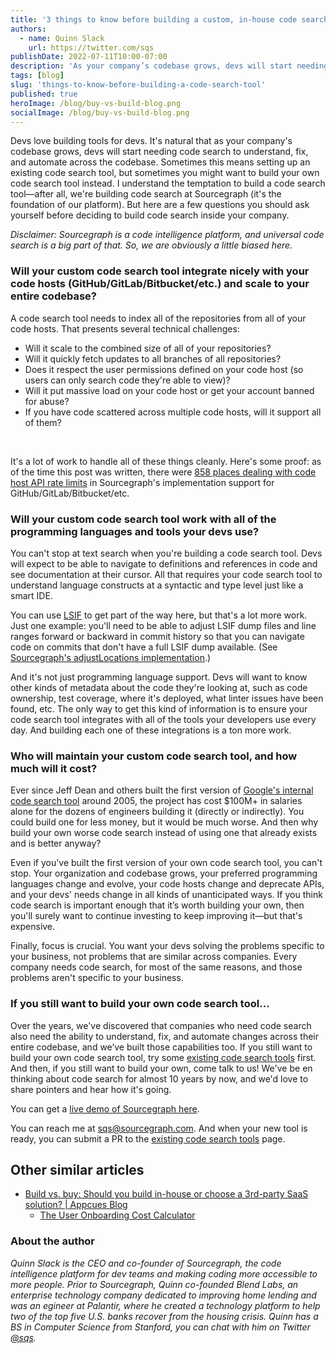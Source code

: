```yaml
---
title: '3 things to know before building a custom, in-house code search tool'
authors:
  - name: Quinn Slack
    url: https://twitter.com/sqs
publishDate: 2022-07-11T10:00-07:00
description: 'As your company’s codebase grows, devs will start needing code search to understand, fix, and automate across the codebase. Here are a few questions you should ask yourself before deciding to build code search inside your company.'
tags: [blog]
slug: 'things-to-know-before-building-a-code-search-tool'
published: true
heroImage: /blog/buy-vs-build-blog.png
socialImage: /blog/buy-vs-build-blog.png
---
```


Devs love building tools for devs. It's natural that as your company's codebase grows, devs will start needing code search to understand, fix, and automate across the codebase. Sometimes this means setting up an existing code search tool, but sometimes you might want to build your own code search tool instead. I understand the temptation to build a code search tool—after all, we're building code search at Sourcegraph (it's the foundation of our platform). But here are a few questions you should ask yourself before deciding to build code search inside your company.

<i>Disclaimer: Sourcegraph is a code intelligence platform, and universal code search is a big part of that. So, we are obviously a little biased here.</i>

### Will your custom code search tool integrate nicely with your code hosts (GitHub/GitLab/Bitbucket/etc.) and scale to your entire codebase?

A code search tool needs to index all of the repositories from all of your code hosts. That presents several technical challenges:

<ul>
  <li>Will it scale to the combined size of all of your repositories?</li>
  <li>Will it quickly fetch updates to all branches of all repositories?</li>
  <li>Does it respect the user permissions defined on your code host (so users can only search code they're able to view)?</li>
  <li>Will it put massive load on your code host or get your account banned for abuse?</li>
  <li>If you have code scattered across multiple code hosts, will it support all of them?</li>
</ul>

<br/>

It's a lot of work to handle all of these things cleanly. Here's some proof: as of the time this post was written, there were [858 places dealing with code host API rate limits](https://sourcegraph.com/search?q=context:global+repo:github.com/sourcegraph/sourcegraph%24+rate+limit+f:extsvc&patternType=regexp) in Sourcegraph's implementation support for GitHub/GitLab/Bitbucket/etc.

### Will your custom code search tool work with all of the programming languages and tools your devs use?

You can't stop at text search when you're building a code search tool. Devs will expect to be able to navigate to definitions and references in code and see documentation at their cursor. All that requires your code search tool to understand language constructs at a syntactic and type level just like a smart IDE.

You can use [LSIF](https://lsif.dev/) to get part of the way here, but that's a lot more work. Just one example: you'll need to be able to adjust LSIF dump files and line ranges forward or backward in commit history so that you can navigate code on commits that don't have a full LSIF dump available. (See [Sourcegraph's adjustLocations implementation](https://sourcegraph.com/github.com/sourcegraph/sourcegraph@3ff2d845f5139a45dee41495aa0a8bf03450ec14/-/blob/enterprise/cmd/frontend/internal/codeintel/resolvers/query_util.go?L161).)

And it's not just programming language support. Devs will want to know other kinds of metadata about the code they're looking at, such as code ownership, test coverage, where it's deployed, what linter issues have been found, etc. The only way to get this kind of information is to ensure your code search tool integrates with all of the tools your developers use every day. And building each one of these integrations is a ton more work.

### Who will maintain your custom code search tool, and how much will it cost?

Ever since Jeff Dean and others built the first version of [Google's internal code search tool](https://www.google.com/url?q=https://codesearchguide.org/story/google&sa=D&source=docs&ust=1657309582820490&usg=AOvVaw19e-PuQfxFkOchhiY-Eyn8) around 2005, the project has cost $100M+ in salaries  alone for the dozens of engineers building it (directly or indirectly). You could build one for less money, but it would be much worse. And then why build your own worse code search instead of using one that already exists and is better anyway?

Even if you've built the first version of your own code search tool, you can't stop. Your organization and codebase grows, your preferred programming languages change and evolve, your code hosts change and deprecate APIs, and your devs' needs change in all kinds of unanticipated ways. If you think code search is important enough that it’s worth building your own, then you'll surely want to continue investing to keep improving it—but that's expensive.

Finally, focus is crucial. You want your devs solving the problems specific to your business, not problems that are similar across companies. Every company needs code search, for most of the same reasons, and those problems aren't specific to your business.

### If you still want to build your own code search tool…

Over the years, we've discovered that companies who need code search also need the ability to understand, fix, and automate changes across their entire codebase, and we’ve built those capabilities too. If you still want to build your own code search tool, try some [existing code search tools](https://codesearchguide.org/tools) first. And then, if you still want to build your own, come talk to us! We've be en thinking about code search for almost 10 years by now, and we'd love to share pointers and hear how it's going. 

You can get a [live demo of Sourcegraph here](https://about.sourcegraph.com/demo).

You can reach me at [sqs@sourcegraph.com](mailto:sqs@sourcegraph.com). And when your new tool is ready, you can submit a PR to the [existing code search tools](https://codesearchguide.org/tools) page.

## Other similar articles
- [Build vs. buy: Should you build in-house or choose a 3rd-party SaaS solution? | Appcues Blog](https://www.appcues.com/blog/build-vs-buy-third-party-software)
  - [The User Onboarding Cost Calculator](https://www.appcues.com/resources/user-onboarding-cost-calculator)

### About the author

_Quinn Slack is the CEO and co-founder of Sourcegraph, the code intelligence platform for dev teams and making coding more accessible to more people. Prior to Sourcegraph, Quinn co-founded Blend Labs, an enterprise technology company dedicated to improving home lending and was an egineer at Palantir, where he created a technology platform to help two of the top five U.S. banks recover from the housing crisis. Quinn has a BS in Computer Science from Stanford, you can chat with him on Twitter [@sqs](https://twitter.com/sqs)._
